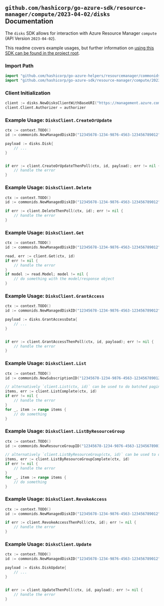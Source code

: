 
## `github.com/hashicorp/go-azure-sdk/resource-manager/compute/2023-04-02/disks` Documentation

The `disks` SDK allows for interaction with Azure Resource Manager `compute` (API Version `2023-04-02`).

This readme covers example usages, but further information on [using this SDK can be found in the project root](https://github.com/hashicorp/go-azure-sdk/tree/main/docs).

### Import Path

```go
import "github.com/hashicorp/go-azure-helpers/resourcemanager/commonids"
import "github.com/hashicorp/go-azure-sdk/resource-manager/compute/2023-04-02/disks"
```


### Client Initialization

```go
client := disks.NewDisksClientWithBaseURI("https://management.azure.com")
client.Client.Authorizer = authorizer
```


### Example Usage: `DisksClient.CreateOrUpdate`

```go
ctx := context.TODO()
id := commonids.NewManagedDiskID("12345678-1234-9876-4563-123456789012", "example-resource-group", "diskValue")

payload := disks.Disk{
	// ...
}


if err := client.CreateOrUpdateThenPoll(ctx, id, payload); err != nil {
	// handle the error
}
```


### Example Usage: `DisksClient.Delete`

```go
ctx := context.TODO()
id := commonids.NewManagedDiskID("12345678-1234-9876-4563-123456789012", "example-resource-group", "diskValue")

if err := client.DeleteThenPoll(ctx, id); err != nil {
	// handle the error
}
```


### Example Usage: `DisksClient.Get`

```go
ctx := context.TODO()
id := commonids.NewManagedDiskID("12345678-1234-9876-4563-123456789012", "example-resource-group", "diskValue")

read, err := client.Get(ctx, id)
if err != nil {
	// handle the error
}
if model := read.Model; model != nil {
	// do something with the model/response object
}
```


### Example Usage: `DisksClient.GrantAccess`

```go
ctx := context.TODO()
id := commonids.NewManagedDiskID("12345678-1234-9876-4563-123456789012", "example-resource-group", "diskValue")

payload := disks.GrantAccessData{
	// ...
}


if err := client.GrantAccessThenPoll(ctx, id, payload); err != nil {
	// handle the error
}
```


### Example Usage: `DisksClient.List`

```go
ctx := context.TODO()
id := commonids.NewSubscriptionID("12345678-1234-9876-4563-123456789012")

// alternatively `client.List(ctx, id)` can be used to do batched pagination
items, err := client.ListComplete(ctx, id)
if err != nil {
	// handle the error
}
for _, item := range items {
	// do something
}
```


### Example Usage: `DisksClient.ListByResourceGroup`

```go
ctx := context.TODO()
id := commonids.NewResourceGroupID("12345678-1234-9876-4563-123456789012", "example-resource-group")

// alternatively `client.ListByResourceGroup(ctx, id)` can be used to do batched pagination
items, err := client.ListByResourceGroupComplete(ctx, id)
if err != nil {
	// handle the error
}
for _, item := range items {
	// do something
}
```


### Example Usage: `DisksClient.RevokeAccess`

```go
ctx := context.TODO()
id := commonids.NewManagedDiskID("12345678-1234-9876-4563-123456789012", "example-resource-group", "diskValue")

if err := client.RevokeAccessThenPoll(ctx, id); err != nil {
	// handle the error
}
```


### Example Usage: `DisksClient.Update`

```go
ctx := context.TODO()
id := commonids.NewManagedDiskID("12345678-1234-9876-4563-123456789012", "example-resource-group", "diskValue")

payload := disks.DiskUpdate{
	// ...
}


if err := client.UpdateThenPoll(ctx, id, payload); err != nil {
	// handle the error
}
```
